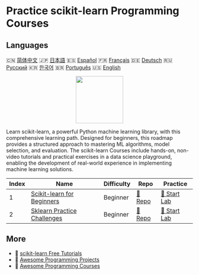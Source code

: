 # Practice scikit-learn Programming Courses

## Languages

🇨🇳 [简体中文](README_zh.md) 🇯🇵 [日本語](README_ja.md) 🇪🇸 [Español](README_es.md) 🇫🇷 [Français](README_fr.md) 🇩🇪 [Deutsch](README_de.md) 🇷🇺 [Русский](README_ru.md) 🇰🇷 [한국어](README_ko.md) 🇧🇷 [Português](README_pt.md) 🇺🇸 [English](README.md) 

<div align="center">
<img width="128px" src="https://file.labex.io/path/N7q3t9dfWfEY.png">
</div>

Learn scikit-learn, a powerful Python machine learning library, with this comprehensive learning path. Designed for beginners, this roadmap provides a structured approach to mastering ML algorithms, model selection, and evaluation. The scikit-learn Courses include hands-on, non-video tutorials and practical exercises in a data science playground, enabling the development of real-world experience in implementing machine learning solutions.

|   Index | Name                                                                                | Difficulty   | Repo                                                                 | Practice                                                             |
|---------|-------------------------------------------------------------------------------------|--------------|----------------------------------------------------------------------|----------------------------------------------------------------------|
|       1 | [Scikit-learn for Beginners](https://labex.io/courses/scikit-learn-for-beginners)   | Beginner     | [🔗 Repo](https://github.com/labex-labs/scikit-learn-for-beginners)  | [🚀 Start Lab](https://labex.io/courses/scikit-learn-for-beginners)  |
|       2 | [Sklearn Practice Challenges](https://labex.io/courses/sklearn-practice-challenges) | Beginner     | [🔗 Repo](https://github.com/labex-labs/sklearn-practice-challenges) | [🚀 Start Lab](https://labex.io/courses/sklearn-practice-challenges) |

## More

- 🔗 [scikit-learn Free Tutorials](https://github.com/labex-labs/sklearn-free-tutorials)
- 🔗 [Awesome Programming Projects](https://github.com/labex-labs/awesome-programming-projects)
- 🔗 [Awesome Programming Courses](https://github.com/labex-labs/awesome-programming-courses)

